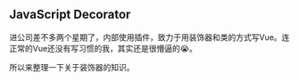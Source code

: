 ## JavaScript Decorator

进公司差不多两个星期了，内部使用插件，致力于用装饰器和类的方式写Vue。连正常的Vue还没有写习惯的我，其实还是很懵逼的😭。

所以来整理一下关于装饰器的知识。


